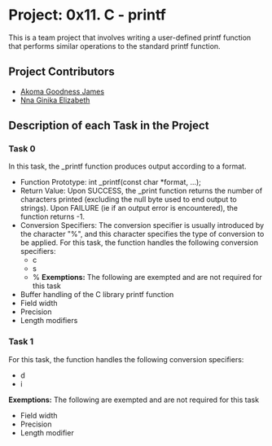 # Project: 0x11. C - printf

This is a team project that involves writing a user-defined printf function that performs similar operations to the standard printf function.

## Project Contributors

- [Akoma Goodness James](https://github.com/GoodnessJames)
- [Nna Ginika Elizabeth](https://github.com/Giniks)

## Description of each Task in the Project

### Task 0

In this task, the _printf function produces output according to a format.

- Function Prototype: int _printf(const char *format, ...);
- Return Value: Upon SUCCESS, the _print function returns the number of characters printed (excluding the null byte used to end output to strings). Upon FAILURE (ie if an output error is encountered), the function returns -1.
- Conversion Specifiers: The conversion specifier is usually introduced by the character "%", and this character specifies the type of conversion to be applied. For this task, the function handles the following conversion specifiers:
	- c
	- s
	- %
**Exemptions:** The following are exempted and are not required for this task
- Buffer handling of the C library printf function
- Field width
- Precision
- Length modifiers

### Task 1

For this task, the function handles the following conversion specifiers:
- d
- i

**Exemptions:** The following are exempted and are not required for this task
- Field width
- Precision
- Length modifier
